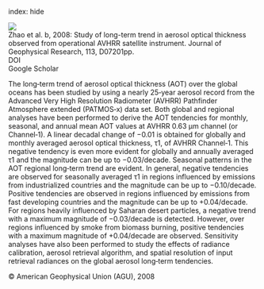 index: hide

<div class="Citation">
    <div class="Citation-thumb CitationThumb-linked"  data-href="https://doi.org/10.1029/2007jd009061">
      <img src="https://static.claimspace.cloud/climate-study-static/refs/thumbs/7/Zhao_et_al_2008b-thumb.png" />
    </div>

  <div class="Citation-body">
    <div class="Citation-text">Zhao et al. b, 2008: Study of long-term trend in aerosol optical thickness observed from operational AVHRR satellite instrument. <span class="Article-journal">Journal of Geophysical Research, </span><span class="Article-volume">113, </span>D07201pp.</div>
    <div class="Citation-links">
      <div class="CitationLink" data-href="https://doi.org/10.1029/2007jd009061">
        <div class="CitationLink-icon CitationLink-Doi"></div>
        <div class="CitationLink-text">DOI</div>
      </div>
      <div class="CitationLink" data-href="https://scholar.google.com/scholar?q=10.1029/2007jd009061">
        <div class="CitationLink-icon CitationLink-Scholar"></div>
        <div class="CitationLink-text">Google Scholar</div>
      </div>
    </div>
  </div>
</div>

The long‐term trend of aerosol optical thickness (AOT) over the global oceans has been studied by using a nearly 25‐year aerosol record from the Advanced Very High Resolution Radiometer (AVHRR) Pathfinder Atmosphere extended (PATMOS‐x) data set. Both global and regional analyses have been performed to derive the AOT tendencies for monthly, seasonal, and annual mean AOT values at AVHRR 0.63 μm channel (or Channel‐1). A linear decadal change of −0.01 is obtained for globally and monthly averaged aerosol optical thickness, τ1, of AVHRR Channel‐1. This negative tendency is even more evident for globally and annually averaged τ1 and the magnitude can be up to −0.03/decade. Seasonal patterns in the AOT regional long‐term trend are evident. In general, negative tendencies are observed for seasonally averaged τ1 in regions influenced by emissions from industrialized countries and the magnitude can be up to −0.10/decade. Positive tendencies are observed in regions influenced by emissions from fast developing countries and the magnitude can be up to +0.04/decade. For regions heavily influenced by Saharan desert particles, a negative trend with a maximum magnitude of −0.03/decade is detected. However, over regions influenced by smoke from biomass burning, positive tendencies with a maximum magnitude of +0.04/decade are observed. Sensitivity analyses have also been performed to study the effects of radiance calibration, aerosol retrieval algorithm, and spatial resolution of input retrieval radiances on the global aerosol long‐term tendencies.

<div class="Citation-copy">
&copy; American Geophysical Union (AGU), 2008
</div>